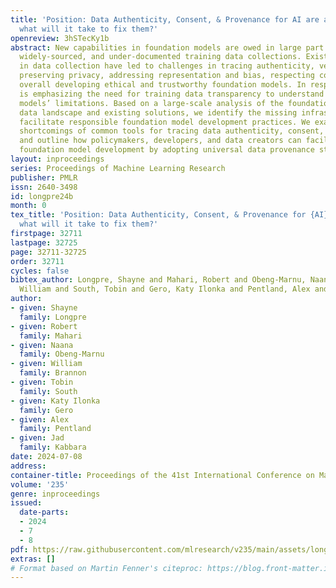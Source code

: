 ```yaml
---
title: 'Position: Data Authenticity, Consent, & Provenance for AI are all broken:
  what will it take to fix them?'
openreview: 3hSTecKy1b
abstract: New capabilities in foundation models are owed in large part to massive,
  widely-sourced, and under-documented training data collections. Existing practices
  in data collection have led to challenges in tracing authenticity, verifying consent,
  preserving privacy, addressing representation and bias, respecting copyright, and
  overall developing ethical and trustworthy foundation models. In response, regulation
  is emphasizing the need for training data transparency to understand foundation
  models’ limitations. Based on a large-scale analysis of the foundation model training
  data landscape and existing solutions, we identify the missing infrastructure to
  facilitate responsible foundation model development practices. We examine the current
  shortcomings of common tools for tracing data authenticity, consent, and documentation,
  and outline how policymakers, developers, and data creators can facilitate responsible
  foundation model development by adopting universal data provenance standards.
layout: inproceedings
series: Proceedings of Machine Learning Research
publisher: PMLR
issn: 2640-3498
id: longpre24b
month: 0
tex_title: 'Position: Data Authenticity, Consent, & Provenance for {AI} are all broken:
  what will it take to fix them?'
firstpage: 32711
lastpage: 32725
page: 32711-32725
order: 32711
cycles: false
bibtex_author: Longpre, Shayne and Mahari, Robert and Obeng-Marnu, Naana and Brannon,
  William and South, Tobin and Gero, Katy Ilonka and Pentland, Alex and Kabbara, Jad
author:
- given: Shayne
  family: Longpre
- given: Robert
  family: Mahari
- given: Naana
  family: Obeng-Marnu
- given: William
  family: Brannon
- given: Tobin
  family: South
- given: Katy Ilonka
  family: Gero
- given: Alex
  family: Pentland
- given: Jad
  family: Kabbara
date: 2024-07-08
address:
container-title: Proceedings of the 41st International Conference on Machine Learning
volume: '235'
genre: inproceedings
issued:
  date-parts:
  - 2024
  - 7
  - 8
pdf: https://raw.githubusercontent.com/mlresearch/v235/main/assets/longpre24b/longpre24b.pdf
extras: []
# Format based on Martin Fenner's citeproc: https://blog.front-matter.io/posts/citeproc-yaml-for-bibliographies/
---
```

